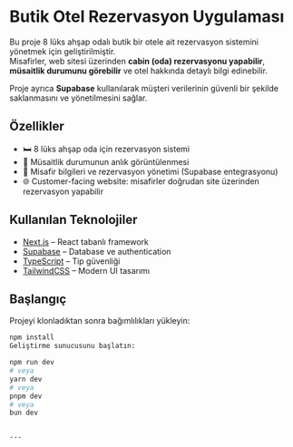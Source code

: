 # Butik Otel Rezervasyon Uygulaması

Bu proje 8 lüks ahşap odalı butik bir otele ait rezervasyon sistemini yönetmek için geliştirilmiştir.  
Misafirler, web sitesi üzerinden **cabin (oda) rezervasyonu yapabilir**, **müsaitlik durumunu görebilir** ve otel hakkında detaylı bilgi edinebilir.

Proje ayrıca **Supabase** kullanılarak müşteri verilerinin güvenli bir şekilde saklanmasını ve yönetilmesini sağlar.

## Özellikler

- 🛏️ 8 lüks ahşap oda için rezervasyon sistemi
- 📅 Müsaitlik durumunun anlık görüntülenmesi
- 👤 Misafir bilgileri ve rezervasyon yönetimi (Supabase entegrasyonu)
- 🌐 Customer-facing website: misafirler doğrudan site üzerinden rezervasyon yapabilir

## Kullanılan Teknolojiler

- [Next.js](https://nextjs.org) – React tabanlı framework
- [Supabase](https://supabase.com) – Database ve authentication
- [TypeScript](https://www.typescriptlang.org) – Tip güvenliği
- [TailwindCSS](https://tailwindcss.com) – Modern UI tasarımı

## Başlangıç

Projeyi klonladıktan sonra bağımlılıkları yükleyin:

```bash
npm install
Geliştirme sunucusunu başlatın:

npm run dev
# veya
yarn dev
# veya
pnpm dev
# veya
bun dev


---
```
